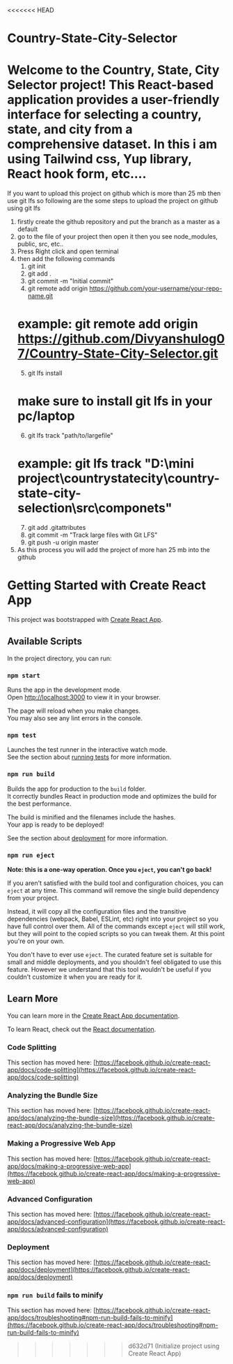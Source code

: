 <<<<<<< HEAD
# Country-State-City-Selector
Welcome to the Country, State, City Selector project! This React-based application provides a user-friendly interface for selecting a country, state, and city from a comprehensive dataset. In this i am using Tailwind css, Yup library, React hook form, etc....
=======
If you want to upload this project on github which is more than 25 mb then use git lfs
so following are the some steps to upload the project on github using git lfs
1) firstly create the github repository and put the branch as a master as a default
2) go to the file of your project then open it then you see node_modules, public, src, etc..
3) Press Right click and open terminal
4) then add the following commands
   1) git init
   2) git add .
   3) git commit -m "Initial commit"
   4) git remote add origin https://github.com/your-username/your-repo-name.git
   # example:  git remote add origin https://github.com/Divyanshulog07/Country-State-City-Selector.git
   5) git lfs install
   # make sure to install git lfs in your pc/laptop
   6) git lfs track "path/to/largefile"
   # example:  git lfs track "D:\mini project\countrystatecity\country-state-city-selection\src\componets"
   7) git add .gitattributes
   8) git commit -m "Track large files with Git LFS"
   9) git push -u origin master
5) As this process you will add the project of more han 25 mb into the github

# Getting Started with Create React App

This project was bootstrapped with [Create React App](https://github.com/facebook/create-react-app).

## Available Scripts

In the project directory, you can run:

### `npm start`

Runs the app in the development mode.\
Open [http://localhost:3000](http://localhost:3000) to view it in your browser.

The page will reload when you make changes.\
You may also see any lint errors in the console.

### `npm test`

Launches the test runner in the interactive watch mode.\
See the section about [running tests](https://facebook.github.io/create-react-app/docs/running-tests) for more information.

### `npm run build`

Builds the app for production to the `build` folder.\
It correctly bundles React in production mode and optimizes the build for the best performance.

The build is minified and the filenames include the hashes.\
Your app is ready to be deployed!

See the section about [deployment](https://facebook.github.io/create-react-app/docs/deployment) for more information.

### `npm run eject`

**Note: this is a one-way operation. Once you `eject`, you can't go back!**

If you aren't satisfied with the build tool and configuration choices, you can `eject` at any time. This command will remove the single build dependency from your project.

Instead, it will copy all the configuration files and the transitive dependencies (webpack, Babel, ESLint, etc) right into your project so you have full control over them. All of the commands except `eject` will still work, but they will point to the copied scripts so you can tweak them. At this point you're on your own.

You don't have to ever use `eject`. The curated feature set is suitable for small and middle deployments, and you shouldn't feel obligated to use this feature. However we understand that this tool wouldn't be useful if you couldn't customize it when you are ready for it.

## Learn More

You can learn more in the [Create React App documentation](https://facebook.github.io/create-react-app/docs/getting-started).

To learn React, check out the [React documentation](https://reactjs.org/).

### Code Splitting

This section has moved here: [https://facebook.github.io/create-react-app/docs/code-splitting](https://facebook.github.io/create-react-app/docs/code-splitting)

### Analyzing the Bundle Size

This section has moved here: [https://facebook.github.io/create-react-app/docs/analyzing-the-bundle-size](https://facebook.github.io/create-react-app/docs/analyzing-the-bundle-size)

### Making a Progressive Web App

This section has moved here: [https://facebook.github.io/create-react-app/docs/making-a-progressive-web-app](https://facebook.github.io/create-react-app/docs/making-a-progressive-web-app)

### Advanced Configuration

This section has moved here: [https://facebook.github.io/create-react-app/docs/advanced-configuration](https://facebook.github.io/create-react-app/docs/advanced-configuration)

### Deployment

This section has moved here: [https://facebook.github.io/create-react-app/docs/deployment](https://facebook.github.io/create-react-app/docs/deployment)

### `npm run build` fails to minify

This section has moved here: [https://facebook.github.io/create-react-app/docs/troubleshooting#npm-run-build-fails-to-minify](https://facebook.github.io/create-react-app/docs/troubleshooting#npm-run-build-fails-to-minify)
>>>>>>> d632d71 (Initialize project using Create React App)
